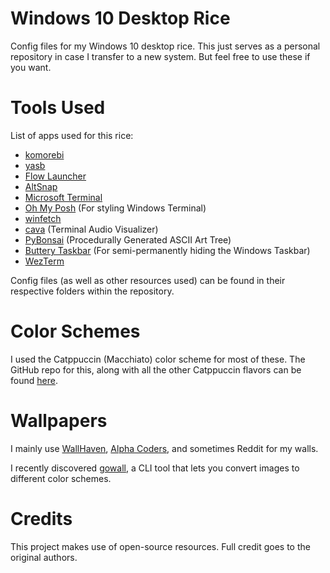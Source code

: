 # Windows 10 Desktop Rice
Config files for my Windows 10 desktop rice. This just serves as a personal repository in case I transfer to a new system. But feel free to use these if you want.

# Tools Used
List of apps used for this rice:
- [komorebi](https://github.com/LGUG2Z/komorebi)
- [yasb](https://github.com/amnweb/yasb)
- [Flow Launcher](https://www.flowlauncher.com/)
- [AltSnap](https://github.com/RamonUnch/AltSnap)
- [Microsoft Terminal](https://github.com/microsoft/terminal)
- [Oh My Posh](https://ohmyposh.dev/) (For styling Windows Terminal)
- [winfetch](https://github.com/lptstr/winfetch)
- [cava](https://winstall.app/apps/karlstav.cava) (Terminal Audio Visualizer)
- [PyBonsai](https://github.com/Ben-Edwards44/PyBonsai) (Procedurally Generated ASCII Art Tree)
- [Buttery Taskbar](https://github.com/CrypticButter/ButteryTaskbar) (For semi-permanently hiding the Windows Taskbar)
- [WezTerm](https://wezterm.org/)

Config files (as well as other resources used) can be found in their respective folders within the repository.

# Color Schemes
I used the Catppuccin (Macchiato) color scheme for most of these. The GitHub repo for this, along with all the other Catppuccin flavors can be found [here](https://github.com/catppuccin).

# Wallpapers
I mainly use [WallHaven](https://wallhaven.cc/), [Alpha Coders](https://alphacoders.com/), and sometimes Reddit for my walls.

I recently discovered [gowall](https://github.com/Achno/gowall), a CLI tool that lets you convert images to different color schemes.

# Credits
This project makes use of open-source resources. Full credit goes to the original authors.
